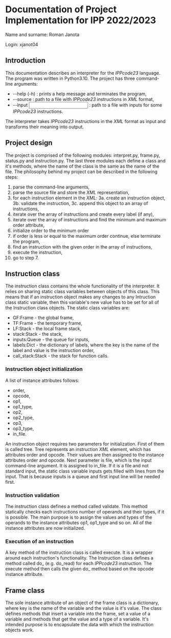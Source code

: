 # Documentation of Project Implementation for IPP 2022/2023

Name and surname: Roman Janota

Login: xjanot04

## Introduction

This documentation describes an interpreter for the *IPPcode23* language. The program was written in Python3.10. The project has three command-line arguments:

- --help (-h) : prints a help message and terminates the program,
- --source <source> : path to a file with *IPPcode23* instructions in *XML* format,
- --input <input> : path to a file with inputs for some *IPPcode23* instructions.
 

The interpreter takes *IPPcode23* instructions in the *XML* format as input and transforms their meaning into output.

## Project design

The project is comprised of the following modules: interpret.py, frame.py, status.py and instruction.py. The last three modules each define a class and it's methods, where the name of the class is the same as the name of the file. The philosophy behind my project can be described in the following steps:

1) parse the command-line arguments,
2) parse the source file and store the *XML* representation,
3) for each instruction element in the *XML*:
3a. create an instruction object,
3b. validate the instruction,
3c. append this object to an array of instructions,
4) iterate over the array of instructions and create every label (if any),
5) iterate over the array of instructions and find the minimum and maximum order attribute,
6) initialize order to the minimum order
7) if order is less or equal to the maximum order continue, else terminate the program,
8) find an instruction with the given order in the array of instructions,
9) execute the instruction,
10) go to step 7.

## Instruction class

The instruction class contains the whole functionality of the interpreter. It relies on sharing static class variables between objects of this class. This means that if an instruction object makes any changes to any Intruction class static variable, then this variable's new value has to be set for all of the Instruction class objects. The static class variables are:

- GF:Frame - the global frame,
- TF:Frame - the temporary frame,
- LF:Stack - the local frame stack,
- stack:Stack - the stack,
- inputs:Queue - the queue for inputs,
- labels:Dict - the dictionary of labels, where the key is the name of the label and value is the instruction order,
- call_stack:Stack - the stack for function calls.
 

### Instruction object initialization

A list of instance attributes follows:

- order,
- opcode,
- op1,
- op1_type,
- op2,
- op2_type,
- op3,
- op3_type,
- in_file.


An instruction object requires two parameters for initialization. First of them is called tree. Tree represents an instruction *XML* element, which has attributes order and opcode. Their values are then assigned to the instance attributes order and opcode. Next parameter is file, which is the input command-line argument. It is assigned to in_file. If it is a file and not standard input, the static class variable inputs gets filled with lines from the input. That is because inputs is a queue and first input line will be needed first.

### Instruction validation

The instruction class defines a method called validate. This method statically checks each instructions number of operands and their types, if it is possible. The main purpose is to assign the values and types of the operands to the instance attributes op1, op1_type and so on. All of the instance attributes are now initialized.

### Execution of an instruction

A key method of the instruction class is called execute. It is a wrapper around each instruction's functionality. The Instruction class defines a method called do_<opcode> (e.g. do_read) for each *IPPcode23* instruction. The execute method then calls the given do_<opcode> method based on the opcode instance attribute.

## Frame class

The sole instance attribute of an object of the frame class is a dictionary, where key is the name of the variable and the value is it's value. The class defines methods that insert a variable into the frame, set a value of a variable and methods that get the value and a type of a variable. It's intended purpose is to encapsulate the data with which the instruction objects work.
